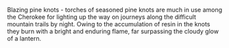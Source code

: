 Blazing pine knots - torches of seasoned pine knots are much in use among the Cherokee for lighting up the way on journeys along the difficult mountain trails by night. Owing to the accumulation of resin in the knots they burn with a bright and enduring flame, far surpassing the cloudy glow of a lantern.